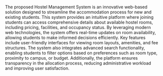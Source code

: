 The proposed Hostel Management System  is an innovative web-based solution designed to streamline the accommodation process for new and existing students. This system provides an intuitive platform where joining students can access comprehensive details about available hostel rooms, including pricing, facilities, and occupancy status. By leveraging modern web technologies, the system offers real-time updates on room availability, allowing students to make informed decisions efficiently.
Key features include user-friendly interfaces for viewing room layouts, amenities, and fee structures. The system also integrates advanced search functionality, enabling students to filter options based on preferences such as room type, proximity to campus, or budget. Additionally, the platform ensures transparency in the allocation process, reducing administrative workload and improving user satisfaction.
